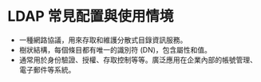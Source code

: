 # LDAP 常見配置與使用情境

- 一種網路協議，用來存取和維護分散式目錄資訊服務。
- 樹狀結構，每個條目都有唯一的識別符 (DN)，包含屬性和值。
- 通常用於身份驗證、授權、存取控制等等。廣泛應用在企業內部的帳號管理、電子郵件等系統。

